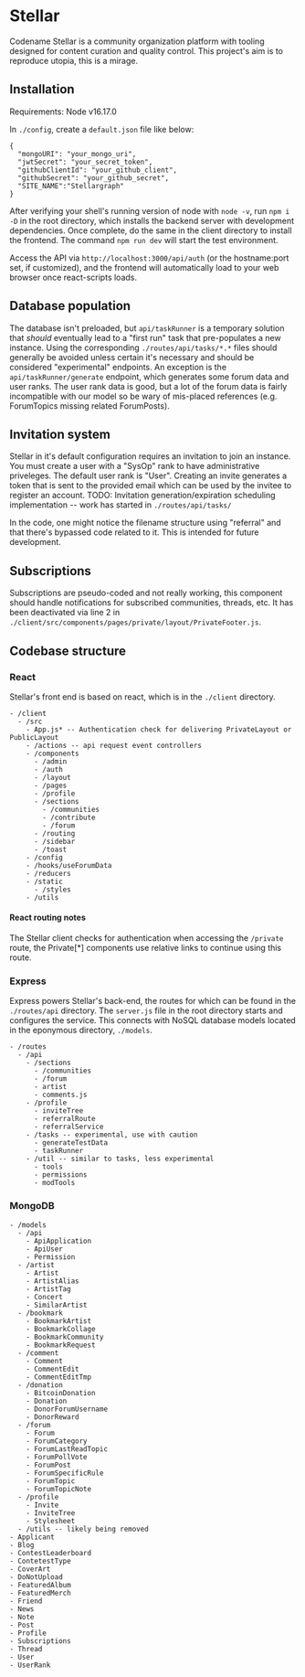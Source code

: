 # Stellar

Codename Stellar is a community organization platform with tooling designed for content curation and quality control. This project's aim is to reproduce utopia, this is a mirage.

## Installation

Requirements: Node v16.17.0

In `./config`, create a `default.json` file like below:

```
{
  "mongoURI": "your_mongo_uri",
  "jwtSecret": "your_secret_token",
  "githubClientId": "your_github_client",
  "githubSecret": "your_github_secret",
  "SITE_NAME":"Stellargraph"
}
```

After verifying your shell's running version of node with `node -v`, run `npm i -D` in the root directory, which installs the backend server with development dependencies. Once complete, do the same in the client directory to install the frontend. The command `npm run dev` will start the test environment.

Access the API via `http://localhost:3000/api/auth` (or the hostname:port set, if customized), and the frontend will automatically load to your web browser once react-scripts loads.

## Database population

The database isn't preloaded, but `api/taskRunner` is a temporary solution that _should_ eventually lead to a "first run" task that pre-populates a new instance. Using the corresponding `./routes/api/tasks/*.*` files should generally be avoided unless certain it's necessary and should be considered "experimental" endpoints. An exception is the `api/taskRunner/generate` endpoint, which generates some forum data and user ranks. The user rank data is good, but a lot of the forum data is fairly incompatible with our model so be wary of mis-placed references (e.g. ForumTopics missing related ForumPosts).

## Invitation system

Stellar in it's default configuration requires an invitation to join an instance. You must create a user with a "SysOp" rank to have administrative priveleges. The default user rank is "User". Creating an invite generates a token that is sent to the provided email which can be used by the invitee to register an account. TODO: Invitation generation/expiration scheduling implementation -- work has started in `./routes/api/tasks/`

In the code, one might notice the filename structure using "referral" and that there's bypassed code related to it. This is intended for future development.

## Subscriptions

Subscriptions are pseudo-coded and not really working, this component should handle notifications for subscribed communities, threads, etc. It has been deactivated via line 2 in `./client/src/components/pages/private/layout/PrivateFooter.js`.

## Codebase structure

### React

Stellar's front end is based on react, which is in the `./client` directory.

```
- /client
  - /src
    - App.js* -- Authentication check for delivering PrivateLayout or PublicLayout
    - /actions -- api request event controllers
    - /components
      - /admin
      - /auth
      - /layout
      - /pages
      - /profile
      - /sections
        - /communities
        - /contribute
        - /forum
      - /routing
      - /sidebar
      - /toast
    - /config
    - /hooks/useForumData
    - /reducers
    - /static
      - /styles
    - /utils
```

#### React routing notes

The Stellar client checks for authentication when accessing the `/private` route, the Private[*] components use relative links to continue using this route.

### Express

Express powers Stellar's back-end, the routes for which can be found in the `./routes/api` directory. The `server.js` file in the root directory starts and configures the service. This connects with NoSQL database models located in the eponymous directory, `./models`.

```
- /routes
  - /api
    - /sections
      - /communities
      - /forum
      - artist
      - comments.js
    - /profile
      - inviteTree
      - referralRoute
      - referralService
    - /tasks -- experimental, use with caution
      - generateTestData
      - taskRunner
    - /util -- similar to tasks, less experimental
      - tools
      - permissions
      - modTools
```

### MongoDB

```
- /models
  - /api
    - ApiApplication
    - ApiUser
    - Permission
  - /artist
    - Artist
    - ArtistAlias
    - ArtistTag
    - Concert
    - SimilarArtist
  - /bookmark
    - BookmarkArtist
    - BookmarkCollage
    - BookmarkCommunity
    - BookmarkRequest
  - /comment
    - Comment
    - CommentEdit
    - CommentEditTmp
  - /donation
    - BitcoinDonation
    - Donation
    - DonorForumUsername
    - DonorReward
  - /forum
    - Forum
    - ForumCategory
    - ForumLastReadTopic
    - ForumPollVote
    - ForumPost
    - ForumSpecificRule
    - ForumTopic
    - ForumTopicNote
  - /profile
    - Invite
    - InviteTree
    - Stylesheet
  - /utils -- likely being removed
- Applicant
- Blog
- ContestLeaderboard
- ContetestType
- CoverArt
- DoNotUpload
- FeaturedAlbum
- FeaturedMerch
- Friend
- News
- Note
- Post
- Profile
- Subscriptions
- Thread
- User
- UserRank
```
